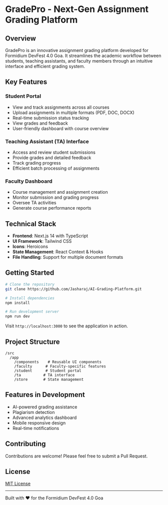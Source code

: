 # GradePro - Next-Gen Assignment Grading Platform

## Overview
GradePro is an innovative assignment grading platform developed for Formidium DevFest 4.0 Goa. It streamlines the academic workflow between students, teaching assistants, and faculty members through an intuitive interface and efficient grading system.

## Key Features

### Student Portal
- View and track assignments across all courses
- Upload assignments in multiple formats (PDF, DOC, DOCX)
- Real-time submission status tracking
- View grades and feedback
- User-friendly dashboard with course overview

### Teaching Assistant (TA) Interface
- Access and review student submissions
- Provide grades and detailed feedback
- Track grading progress
- Efficient batch processing of assignments

### Faculty Dashboard
- Course management and assignment creation
- Monitor submission and grading progress
- Oversee TA activities
- Generate course performance reports

## Technical Stack
- **Frontend**: Next.js 14 with TypeScript
- **UI Framework**: Tailwind CSS
- **Icons**: Heroicons
- **State Management**: React Context & Hooks
- **File Handling**: Support for multiple document formats

## Getting Started

```bash
# Clone the repository
git clone https://github.com/Jasharaj/AI-Grading-Platform.git

# Install dependencies
npm install

# Run development server
npm run dev
```

Visit `http://localhost:3000` to see the application in action.

## Project Structure
```
/src
  /app
    /components    # Reusable UI components
    /faculty      # Faculty-specific features
    /student      # Student portal
    /ta          # TA interface
    /store       # State management
```

## Features in Development
- AI-powered grading assistance
- Plagiarism detection
- Advanced analytics dashboard
- Mobile responsive design
- Real-time notifications

## Contributing
Contributions are welcome! Please feel free to submit a Pull Request.

## License
[MIT License](LICENSE)

---
Built with ❤️ for the Formidium DevFest 4.0 Goa
